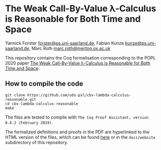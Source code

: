 # The Weak Call-By-Value λ-Calculus is Reasonable for Both Time and Space


Yannick Forster <forster@ps.uni-saarland.de>, Fabian Kunze <kunze@ps.uni-saarland.de>, Marc Roth <marc.roth@merton.ox.ac.uk>

This repository contains the Coq formalisation corresponding to the POPL 2020 paper [The Weak Call-By-Value λ-Calculus is Reasonable for Both Time and Space](https://www.ps.uni-saarland.de/Publications/details/ForsterKunzeRoth:2019:wcbv-Reasonable.html).  


## How to compile the code

``` shell
git clone https://github.com/uds-psl/cbv-lambda-calculus-reasonable.git
cd cbv-lambda-calculus-reasonable
make
```

The files are tested to compile with `The Coq Proof Assistant, version 8.8.2 (February 2019)`.

The formalized definitions and proofs in the PDF are hyperlinked to the HTML version of the files, which can be found [here](https://uds-psl.github.io/cbv-lambda-calculus-reasonable/website/toc.html) or in the `docs/website` subdirectory of this repository.
